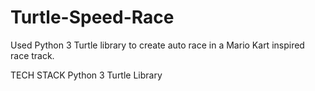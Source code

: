 # Turtle-Speed-Race

Used Python 3 Turtle library to create auto race in a Mario Kart inspired race track.  

TECH STACK 
Python 3
Turtle Library
